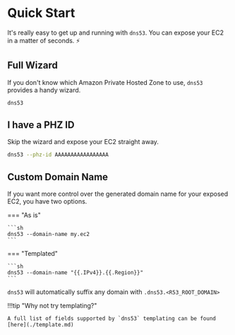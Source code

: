 # Quick Start

It's really easy to get up and running with `dns53`. You can expose your EC2 in a matter of seconds. ⚡

## Full Wizard

If you don't know which Amazon Private Hosted Zone to use, `dns53` provides a handy wizard.

```sh
dns53
```

## I have a PHZ ID

Skip the wizard and expose your EC2 straight away.

```sh
dns53 --phz-id AAAAAAAAAAAAAAAAA
```

## Custom Domain Name

If you want more control over the generated domain name for your exposed EC2, you have two options.

=== "As is"

    ```sh
    dns53 --domain-name my.ec2
    ```

=== "Templated"

    ```sh
    dns53 --domain-name "{{.IPv4}}.{{.Region}}"
    ```

`dns53` will automatically suffix any domain with `.dns53.<R53_ROOT_DOMAIN>`

!!!tip "Why not try templating?"

    A full list of fields supported by `dns53` templating can be found [here](./template.md)

